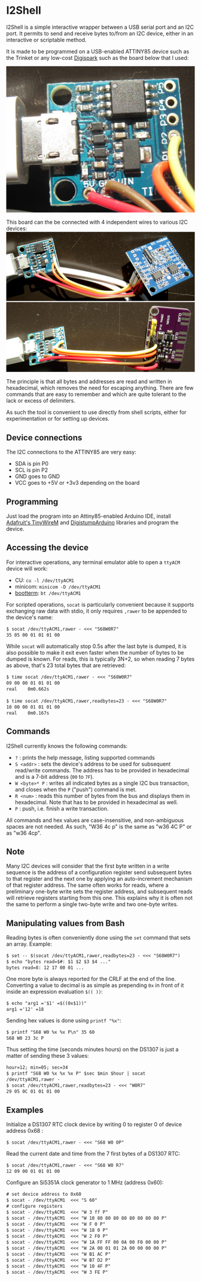 # I2Shell

I2Shell is a simple interactive wrapper between a USB serial port and an I2C port. It permits to send and receive bytes to/from an I2C device, either in an interactive or scriptable method.

It is made to be programmed on a USB-enabled ATTINY85 device such as the Trinket or any low-cost [Digispark](http://digistump.com/products/1) such as the board below that I used:

![DigiSpark](img/board.jpg)

This board can the be connected with 4 independent wires to various I2C devices:
![DS1307 RTC](img/board-ds1307.jpg)
![Si5351A clock generator](img/board-si5351a.jpg)

The principle is that all bytes and addresses are read and written in hexadecimal, which removes the need for escaping anything. There are few commands that are easy to remember and which are quite tolerant to the lack or excess of delimiters.

As such the tool is convenient to use directly from shell scripts, either for experimentation or for setting up devices.

## Device connections

The I2C connections to the ATTINY85 are very easy:
- SDA is pin P0
- SCL is pin P2
- GND goes to GND
- VCC goes to +5V or +3v3 depending on the board

## Programming

Just load the program into an Attiny85-enabled Arduino IDE, install [Adafruit's TinyWireM](https://github.com/adafruit/TinyWireM) and [DigistumpArduino](https://github.com/digistump/DigistumpArduino/tree/master/digistump-avr) libraries and program the device.

## Accessing the device

For interactive operations, any terminal emulator able to open a `ttyACM` device will work:
- CU: `cu -l /dev/ttyACM1`
- minicom: `minicom -D /dev/ttyACM1`
- [bootterm](https://github.com/wtarreau/bootterm): `bt /dev/ttyACM1`

For scripted operations, `socat` is particularly convenient because it supports exchanging raw data with stdio, it only requires `,rawer` to be appended to the device's name:
```
$ socat /dev/ttyACM1,rawer - <<< "S68W0R7"
35 05 00 01 01 01 00
```
While `socat` will automatically stop 0.5s after the last byte is dumped, it is also possible to make it exit even faster when the number of bytes to be dumped is known. For reads, this is typically 3N+2, so when reading 7 bytes as above, that's 23 total bytes that are retrieved:
```
$ time socat /dev/ttyACM1,rawer - <<< "S68W0R7"
09 00 00 01 01 01 00 
real    0m0.662s

$ time socat /dev/ttyACM1,rawer,readbytes=23 - <<< "S68W0R7"
10 00 00 01 01 01 00 
real    0m0.167s
```

## Commands

I2Shell currently knows the following commands:

  - `?` : prints the help message, listing supported commands
  - `S <addr>` : sets the device's address to be used for subsequent read/write commands. The address has to be provided in hexadecimal and is a 7-bit address (`00` to `7F`).
  - `W <byte>* P` : writes all indicated bytes as a single I2C bus transaction, and closes when the `P` ("push") command is met.
  - `R <num>` : reads this number of bytes from the bus and displays them in hexadecimal. Note that <num> has to be provided in hexadecimal as well.
  - `P` : push, i.e. finish a write transaction.

All commands and hex values are case-insensitive, and non-ambiguous spaces are not needed. As such, "W36 4c p" is the same as "w36 4C P" or as "w36 4cp".

## Note

Many I2C devices will consider that the first byte written in a write sequence is the address of a configuration register send subsequent bytes to that register and the next one by applying an auto-increment mechanism of that register address. The same often works for reads, where a preliminary one-byte write sets the register address, and subsequent reads will retrieve registers starting from this one. This explains why it is often not the same to perform a single two-byte write and two one-byte writes.

## Manipulating values from Bash

Reading bytes is often conveniently done using the `set` command that sets an array. Example:
```
$ set -- $(socat /dev/ttyACM1,rawer,readbytes=23 - <<< "S68W0R7")
$ echo "bytes read=$#: $1 $2 $3 $4 ..."
bytes read=8: 12 17 00 01 ...
```

One more byte is always reported for the CRLF at the end of the line. Converting a value to decimal is as simple as prepending `0x` in front of it inside an expression evaluation `$(( ))`:
```
$ echo "arg1 ='$1' =$((0x$1))"
arg1 ='12' =18
```

Sending hex values is done using `printf "%x"`:
```
$ printf "S68 W0 %x %x P\n" 35 60
S68 W0 23 3c P
```

Thus setting the time (seconds minutes hours) on the DS1307 is just a matter of sending these 3 values:
```
hour=12; min=05; sec=34
$ printf "S68 W0 %x %x %x P" $sec $min $hour | socat /dev/ttyACM1,rawer -
$ socat /dev/ttyACM1,rawer,readbytes=23 - <<< "W0R7"
29 05 0C 01 01 01 00
```

## Examples

Initialize a DS1307 RTC clock device by writing 0 to register 0 of device address 0x68 :
```
$ socat /dev/ttyACM1,rawer - <<< "S68 W0 0P"
```

Read the current date and time from the 7 first bytes of a DS1307 RTC:
```
$ socat /dev/ttyACM1,rawer - <<< "S68 W0 R7"
12 09 00 01 01 01 00
```

Configure an Si5351A clock generator to 1 MHz (address 0x60):
```
# set device address to 0x60
$ socat - /dev/ttyACM1  <<< "S 60"
# configure registers
$ socat - /dev/ttyACM1  <<< "W 3 ff P"
$ socat - /dev/ttyACM1  <<< "W 10 80 80 80 80 80 80 80 80 P"
$ socat - /dev/ttyACM1  <<< "W F 0 P"
$ socat - /dev/ttyACM1  <<< "W 18 0 P"
$ socat - /dev/ttyACM1  <<< "W 2 F0 P"
$ socat - /dev/ttyACM1  <<< "W 1A FF FF 00 0A 00 F0 00 00 P"
$ socat - /dev/ttyACM1  <<< "W 2A 00 01 01 2A 00 00 00 00 P"
$ socat - /dev/ttyACM1  <<< "W B1 AC P"
$ socat - /dev/ttyACM1  <<< "W B7 D2 P"
$ socat - /dev/ttyACM1  <<< "W 10 4F P"
$ socat - /dev/ttyACM1  <<< "W 3 FE P"
```
